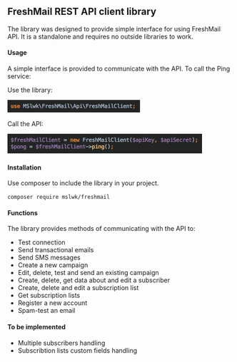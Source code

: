 ## FreshMail REST API client library

The library was designed to provide simple interface for using FreshMail API.
It is a standalone and requires no outside libraries to work.


#### Usage ####
A simple interface is provided to communicate with the API. To call the Ping service:

Use the library:   

![Alt text](docs/use_library.png?raw=true "Use the library")

Call the API:   

![Alt text](docs/ping_example.png?raw=true "Call the API")

#### Installation ####

Use composer to include the library in your project.

```
composer require mslwk/freshmail
```

#### Functions ####
The library provides methods of communicating with the API to:
* Test connection 
* Send transactional emails
* Send SMS messages
* Create a new campaign
* Edit, delete, test and send an existing campaign
* Create, delete, get data about and edit a subscriber
* Create, delete and edit a subscription list
* Get subscription lists
* Register a new account
* Spam-test an email

#### To be implemented ####
* Multiple subscribers handling
* Subscribtion lists custom fields handling